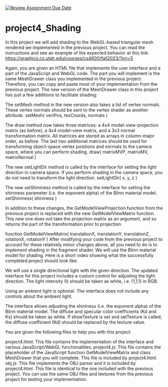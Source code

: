 [![Review Assignment Due Date](https://classroom.github.com/assets/deadline-readme-button-24ddc0f5d75046c5622901739e7c5dd533143b0c8e959d652212380cedb1ea36.svg)](https://classroom.github.com/a/j4s6epSI)
# project4_Shading
In this project we will add shading to the WebGL-based triangular mesh rendered we implemented in the previous project. You can read the instructions and see an example of the expected behavior at this link:
https://graphics.cs.utah.edu/courses/cs4600/fall2023/?prj=5

Again, you are given an HTML file that implements the user interface and a part of the JavaScript and WebGL code. The part you will implement is the same MeshDrawer class you implemented in the previous project. Therefore, you can copy and paste most of your implementation from the previous project. The new version of the MeshDrawer class in this project has just a few additions to facilitate shading:

The setMesh method in the new version also takes a list of vertex normals. These vertex normals should be sent to the vertex shader as another attribute.
setMesh( vertPos, texCoords, normals )

The draw method now takes three matrices: a 4x4 model-view-projection matrix (as before), a 4x4 model-view matrix, and a 3x3 normal transformation matrix. All matrices are stored as arrays in column-major order, as before. The last two additional matrices should be used for transforming object-space vertex positions and normals to the camera space, where you can perform shading.
draw( matrixMVP, matrixMV, matrixNormal )

The new setLightDir method is called by the interface for setting the light direction in camera space. If you perform shading in the camera space, you do not need to transform the light direction.
setLightDir( x, y, z )

The new setShininess method is called by the interface for setting the shininess parameter (i.e. the exponent alpha) of the Blinn material model.
setShininess( shininess )

In addition to these changes, the GetModelViewProjection function from the previous project is replaced with the new GetModelViewMatrix function. This new one does not take the projection matrix as an argument, and so returns the part of the transformation prior to projection.

function GetModelViewMatrix( translationX, translationY, translationZ, rotationX, rotationY )
After modifying your code from the previous project to account for these relatively minor changes above, all you need to do is to implement shading in the fragment shader. We will use the Blinn material model for shading. Here is a short video showing what the successfully completed project should look like:


We will use a single directional light with the given direction. The updated interface for this project includes a custom control for adjusting the light direction. The light intensity (I) should be taken as white, i.e. (1,1,1) in RGB.

Using an ambient light is optional. The interface does not include any controls about the ambient light.

The interface allows adjusting the shininess (i.e. the exponent alpha) of the Blinn material model. The diffuse and specular color coefficients (Kd and Ks) should be taken as white. If showTexture is set and setTexture is called, the diffuse coefficient (Kd) should be replaced by the texture value.

You are given the following files to help you with this project:

project4.html: This file contains the implementation of the interface and various JavaScript/WebGL functionalities.
project4.js: This file contains the placeholder of the JavaScript function GetModelViewMatrix and class MeshDrawer that you will complete. This file is included by project4.html.
obj.js: This file implements the OBJ parser and it is included by project4.html. This file is identical to the one included with the previous project.
You can use the same OBJ files and textures from the previous project for testing your implementation.
